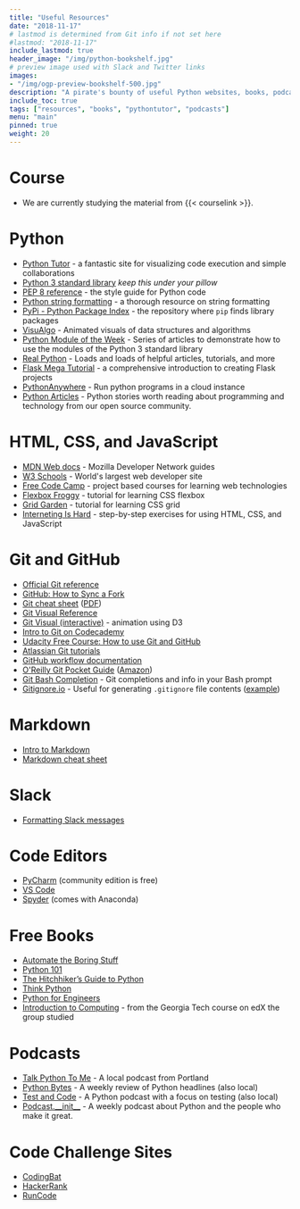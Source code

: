 ```yaml
---
title: "Useful Resources"
date: "2018-11-17"
# lastmod is determined from Git info if not set here
#lastmod: "2018-11-17"
include_lastmod: true
header_image: "/img/python-bookshelf.jpg"
# preview image used with Slack and Twitter links
images:
- "/img/ogp-preview-bookshelf-500.jpg"
description: "A pirate's bounty of useful Python websites, books, podcasts, and other resources"
include_toc: true
tags: ["resources", "books", "pythontutor", "podcasts"]
menu: "main"
pinned: true
weight: 20
---
```


# Course
  * We are currently studying the material from {{< courselink >}}.

# Python
  * [Python Tutor](http://www.pythontutor.com/) - a fantastic site for visualizing code execution and simple collaborations
  * [Python 3 standard library](https://docs.python.org/3/library/index.html) _keep this under your pillow_
  * [PEP 8 reference](https://pep8.org/) - the style guide for Python code
  * [Python string formatting](https://pyformat.info/) - a thorough resource on string formatting
  * [PyPi - Python Package Index](https://pypi.org/) - the repository where `pip` finds library packages
  * [VisuAlgo](https://visualgo.net/en) - Animated visuals of data structures and algorithms
  * [Python Module of the Week](https://pymotw.com/3/) - Series of articles to demonstrate how to use the modules of the Python 3 standard library
  * [Real Python](https://realpython.com/) - Loads and loads of helpful articles, tutorials, and more
  * [Flask Mega Tutorial](https://blog.miguelgrinberg.com/post/the-flask-mega-tutorial-part-i-hello-world) - a comprehensive introduction to creating Flask projects
  * [PythonAnywhere](https://www.pythonanywhere.com/) - Run python programs in a cloud instance
  * [Python Articles](https://medium.freecodecamp.org/tagged/python ) - Python stories worth reading about programming and technology from our open source community.

# HTML, CSS, and JavaScript
  * [MDN Web docs](https://developer.mozilla.org/en-US/docs/Web) - Mozilla Developer Network guides
  * [W3 Schools](https://www.w3schools.com/) - World's largest web developer site
  * [Free Code Camp](https://www.freecodecamp.org/) - project based courses for learning web technologies
  * [Flexbox Froggy](https://flexboxfroggy.com/) - tutorial for learning CSS flexbox
  * [Grid Garden](https://cssgridgarden.com/) - tutorial for learning CSS grid
  * [Interneting Is Hard](https://internetingishard.com/) - step-by-step exercises for using HTML, CSS, and JavaScript

# Git and GitHub
  * [Official Git reference](https://git-scm.com/docs)
  * [GitHub: How to Sync a Fork](https://help.github.com/en/articles/syncing-a-fork)
  * [Git cheat sheet](https://services.github.com/on-demand/downloads/github-git-cheat-sheet/) ([PDF](https://services.github.com/on-demand/downloads/github-git-cheat-sheet.pdf))
  * [Git Visual Reference](https://marklodato.github.io/visual-git-guide/index-en.html)
  * [Git Visual (interactive)](http://onlywei.github.io/explain-git-with-d3/) - animation using D3
  * [Intro to Git on Codecademy](https://www.codecademy.com/learn/learn-git)
  * [Udacity Free Course: How to use Git and GitHub](https://in.udacity.com/course/how-to-use-git-and-github--ud775-india)
  * [Atlassian Git tutorials](https://www.atlassian.com/git/tutorials)
  * [GitHub workflow documentation](https://help.github.com/categories/collaborating-with-issues-and-pull-requests/)
  * [O'Reilly Git Pocket Guide](http://shop.oreilly.com/product/0636920024972.do) ([Amazon](https://www.amazon.com/Git-Pocket-Guide-Working-Introduction/dp/1449325866/))
  * [Git Bash Completion](https://github.com/git/git/tree/master/contrib/completion) - Git completions and info in your Bash prompt
  * [Gitignore.io](https://www.gitignore.io/) - Useful for generating `.gitignore` file contents ([example](https://www.gitignore.io/api/code,python,pycharm))

# Markdown
  * [Intro to Markdown](https://guides.github.com/features/mastering-markdown/)
  * [Markdown cheat sheet](https://github.com/adam-p/markdown-here/wiki/Markdown-Cheatsheet)

# Slack
  * [Formatting Slack messages](https://get.slack.help/hc/en-us/articles/202288908-Format-your-messages)

# Code Editors
  * [PyCharm](https://www.jetbrains.com/pycharm/) (community edition is free)
  * [VS Code](https://code.visualstudio.com/)
  * [Spyder](https://anaconda.org/anaconda/spyder) (comes with Anaconda)

# Free Books
  * [Automate the Boring Stuff](https://automatetheboringstuff.com/)
  * [Python 101](https://python101.pythonlibrary.org/)
  * [The Hitchhiker’s Guide to Python](https://docs.python-guide.org/)
  * [Think Python](http://greenteapress.com/wp/think-python-2e/)
  * [Python for Engineers](https://www.pythonforengineers.com/python-for-scientists-and-engineers/)
  * [Introduction to Computing](http://www.davidjoyner.net/b/wp-content/uploads/2017/03/Joyner_IntroductiontoComputing_1stEdition.pdf) - from the Georgia Tech course on edX the group studied

# Podcasts
  * [Talk Python To Me](https://talkpython.fm/) - A local podcast from Portland
  * [Python Bytes](https://pythonbytes.fm/) - A weekly review of Python headlines (also local)
  * [Test and Code](https://testandcode.com/) - A Python podcast with a focus on testing (also local)
  * [Podcast.\_\_init\_\_](https://www.podcastinit.com/) - A weekly podcast about Python and the people who make it great.

# Code Challenge Sites
  * [CodingBat](https://codingbat.com/python)
  * [HackerRank](https://www.hackerrank.com)
  * [RunCode](https://docs.runcode.ninja/)
